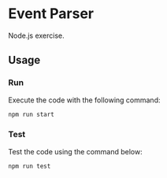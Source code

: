 # Event Parser

Node.js exercise.

## Usage

### Run

Execute the code with the following command:

```bash
npm run start
```

### Test

Test the code using the command below:

```bash
npm run test
```
